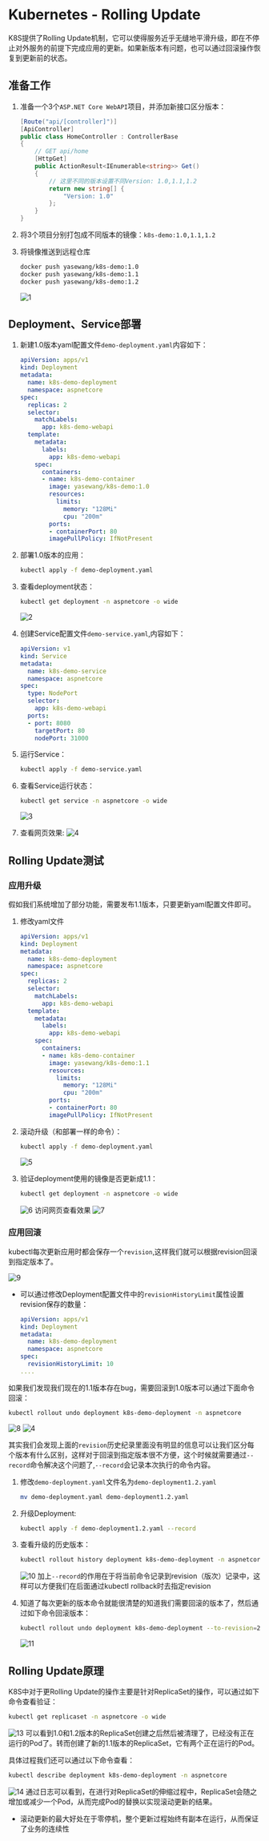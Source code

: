 # Kubernetes - Rolling Update

K8S提供了Rolling Update机制，它可以使得服务近乎无缝地平滑升级，即在不停止对外服务的前提下完成应用的更新。如果新版本有问题，也可以通过回滚操作恢复到更新前的状态。

## 准备工作

1. 准备一个3个`ASP.NET Core WebAPI`项目，并添加新接口区分版本：

    ```csharp
    [Route("api/[controller]")]
    [ApiController]
    public class HomeController : ControllerBase
    {
        // GET api/home
        [HttpGet]
        public ActionResult<IEnumerable<string>> Get()
        {
            // 这里不同的版本设置不同Version: 1.0,1.1,1.2
            return new string[] {
                "Version: 1.0"
            };
        }
    }
    ```
1. 将3个项目分别打包成不同版本的镜像：`k8s-demo:1.0,1.1,1.2`
1. 将镜像推送到远程仓库
    ```bash
    docker push yasewang/k8s-demo:1.0
    docker push yasewang/k8s-demo:1.1
    docker push yasewang/k8s-demo:1.2
    ```
    ![1](./img/k8s-rollingupdate/1.png)

## Deployment、Service部署

1. 新建1.0版本yaml配置文件`demo-deployment.yaml`内容如下：

    ```yaml
    apiVersion: apps/v1
    kind: Deployment
    metadata:
      name: k8s-demo-deployment
      namespace: aspnetcore
    spec:
      replicas: 2
      selector:
        matchLabels:
          app: k8s-demo-webapi
      template:
        metadata:
          labels:
            app: k8s-demo-webapi
        spec:
          containers:
          - name: k8s-demo-container
            image: yasewang/k8s-demo:1.0
            resources:
              limits:
                memory: "128Mi"
                cpu: "200m"
            ports:
            - containerPort: 80
            imagePullPolicy: IfNotPresent
    ```
1. 部署1.0版本的应用：

    ```bash
    kubectl apply -f demo-deployment.yaml
    ```
1. 查看deployment状态：
    ```bash
    kubectl get deployment -n aspnetcore -o wide
    ```
    ![2](./img/k8s-rollingupdate/2.png)
1. 创建Service配置文件`demo-service.yaml`,内容如下：

    ```yaml
    apiVersion: v1
    kind: Service
    metadata:
      name: k8s-demo-service
      namespace: aspnetcore
    spec:
      type: NodePort
      selector:
        app: k8s-demo-webapi
      ports:
      - port: 8080
        targetPort: 80
        nodePort: 31000
    ```
1. 运行Service：
    ```bash
    kubectl apply -f demo-service.yaml
    ```
1. 查看Service运行状态：
    ```bash
    kubectl get service -n aspnetcore -o wide
    ```
    ![3](./img/k8s-rollingupdate/3.png)
1. 查看网页效果:
    ![4](./img/k8s-rollingupdate/4.png)


## Rolling Update测试

### 应用升级

假如我们系统增加了部分功能，需要发布1.1版本，只要更新yaml配置文件即可。

1. 修改yaml文件
    ```yaml
    apiVersion: apps/v1
    kind: Deployment
    metadata:
      name: k8s-demo-deployment
      namespace: aspnetcore
    spec:
      replicas: 2
      selector:
        matchLabels:
          app: k8s-demo-webapi
      template:
        metadata:
          labels:
            app: k8s-demo-webapi
        spec:
          containers:
          - name: k8s-demo-container
            image: yasewang/k8s-demo:1.1
            resources:
              limits:
                memory: "128Mi"
                cpu: "200m"
            ports:
            - containerPort: 80
            imagePullPolicy: IfNotPresent
    ```
1. 滚动升级（和部署一样的命令）：

    ```bash
    kubectl apply -f demo-deployment.yaml
    ```
    ![5](./img/k8s-rollingupdate/5.png)
1. 验证deployment使用的镜像是否更新成1.1：
    
    ```bash
    kubectl get deployment -n aspnetcore -o wide
    ```
    ![6](./img/k8s-rollingupdate/6.png)
    访问网页查看效果
    ![7](./img/k8s-rollingupdate/7.png)

### 应用回滚

kubectl每次更新应用时都会保存一个`revision`,这样我们就可以根据revision回滚到指定版本了。

![9](./img/k8s-rollingupdate/9.png)

* 可以通过修改Deployment配置文件中的`revisionHistoryLimit`属性设置revision保存的数量：
    ```yaml
    apiVersion: apps/v1
    kind: Deployment
    metadata:
      name: k8s-demo-deployment
      namespace: aspnetcore
    spec:
      revisionHistoryLimit: 10
    ....
    ```

如果我们发现我们现在的1.1版本存在bug，需要回滚到1.0版本可以通过下面命令回滚：

  ```bash
  kubectl rollout undo deployment k8s-demo-deployment -n aspnetcore
  ```
  ![8](./img/k8s-rollingupdate/8.png)
  ![4](./img/k8s-rollingupdate/4.png)

其实我们会发现上面的`revision`历史纪录里面没有明显的信息可以让我们区分每个版本有什么区别，这样对于回滚到指定版本很不方便，这个时候就需要通过`--record`命令解决这个问题了,`--record`会记录本次执行的命令内容。

1. 修改`demo-deployment.yaml`文件名为`demo-deployment1.2.yaml`

    ```bash
    mv demo-deployment.yaml demo-deployment1.2.yaml
    ```
1. 升级Deployment:

    ```bash
    kubectl apply -f demo-deployment1.2.yaml --record
    ```
1. 查看升级的历史版本：

    ```bash
    kubectl rollout history deployment k8s-demo-deployment -n aspnetcore
    ```
    ![10](./img/k8s-rollingupdate/10.png)
    加上`--record`的作用在于将当前命令记录到revision（版次）记录中，这样可以方便我们在后面通过kubectl rollback时去指定revision

1. 知道了每次更新的版本命令就能很清楚的知道我们需要回滚的版本了，然后通过如下命令回滚版本：

    ```bash
    kubectl rollout undo deployment k8s-demo-deployment --to-revision=2 -n aspnetcore
    ```
    ![11](./img/k8s-rollingupdate/11.png)

## Rolling Update原理

K8S中对于更Rolling Update的操作主要是针对ReplicaSet的操作，可以通过如下命令查看验证：

```bash
kubectl get replicaset -n aspnetcore -o wide
```
![13](./img/k8s-rollingupdate/13.png)
可以看到1.0和1.2版本的ReplicaSet创建之后然后被清理了，已经没有正在运行的Pod了。转而创建了新的1.1版本的ReplicaSet，它有两个正在运行的Pod。

具体过程我们还可以通过以下命令查看：

```bash
kubectl describe deployment k8s-demo-deployment -n aspnetcore
```
![14](./img/k8s-rollingupdate/14.png)
通过日志可以看到，在进行对ReplicaSet的伸缩过程中，ReplicaSet会随之增加或减少一个Pod，从而完成Pod的替换以实现滚动更新的结果。

* 滚动更新的最大好处在于零停机，整个更新过程始终有副本在运行，从而保证了业务的连续性